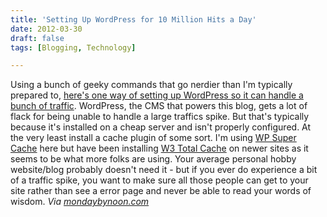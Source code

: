 ```yaml
---
title: 'Setting Up WordPress for 10 Million Hits a Day'
date: 2012-03-30
draft: false
tags: [Blogging, Technology]

---
```


Using a bunch of geeky commands that go nerdier than I'm typically prepared to, [here's one way of setting up WordPress so it can handle a bunch of traffic](http://www.ewanleith.com/blog/900/10-million-hits-a-day-with-wordpress-using-a-15-server). WordPress, the CMS that powers this blog, gets a lot of flack for being unable to handle a large traffics spike. But that's typically because it's installed on a cheap server and isn't properly configured. At the very least install a cache plugin of some sort. I'm using [WP Super Cache](http://ocaoimh.ie/wp-super-cache/) here but have been installing [W3 Total Cache](http://wordpress.org/extend/plugins/w3-total-cache/) on newer sites as it seems to be what more folks are using. Your average personal hobby website/blog probably doesn't need it - but if you ever do experience a bit of a traffic spike, you want to make sure all those people can get to your site rather than see a error page and never be able to read your words of wisdom. _Via [mondaybynoon.com](http://mondaybynoon.com/20120330/10-million-hits-a-day-with-wordpress-using-a-15-server/)_